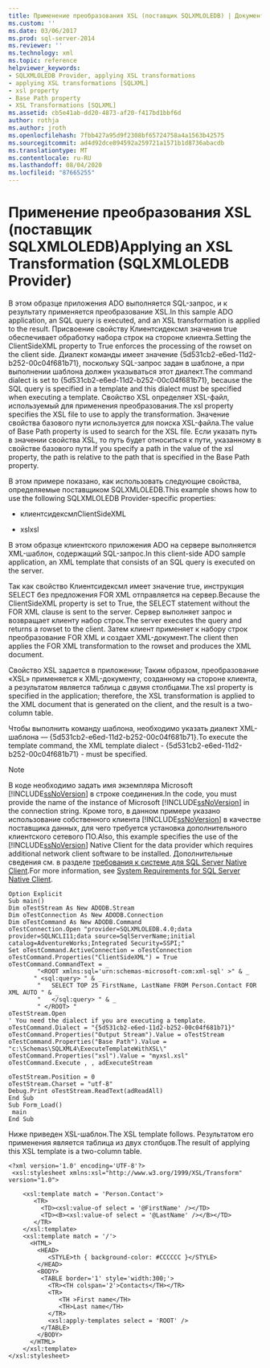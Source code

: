 ```yaml
---
title: Применение преобразования XSL (поставщик SQLXMLOLEDB) | Документация Майкрософт
ms.custom: ''
ms.date: 03/06/2017
ms.prod: sql-server-2014
ms.reviewer: ''
ms.technology: xml
ms.topic: reference
helpviewer_keywords:
- SQLXMLOLEDB Provider, applying XSL transformations
- applying XSL transformations [SQLXML]
- xsl property
- Base Path property
- XSL Transformations [SQLXML]
ms.assetid: cb5e41ab-dd20-4873-af20-f417bd1bbf6d
author: rothja
ms.author: jroth
ms.openlocfilehash: 7fbb427a95d9f2308bf65724758a4a1563b42575
ms.sourcegitcommit: ad4d92dce894592a259721a1571b1d8736abacdb
ms.translationtype: MT
ms.contentlocale: ru-RU
ms.lasthandoff: 08/04/2020
ms.locfileid: "87665255"
---
```

# <a name="applying-an-xsl-transformation-sqlxmloledb-provider"></a><span data-ttu-id="efddf-102">Применение преобразования XSL (поставщик SQLXMLOLEDB)</span><span class="sxs-lookup"><span data-stu-id="efddf-102">Applying an XSL Transformation (SQLXMLOLEDB Provider)</span></span>
  <span data-ttu-id="efddf-103">В этом образце приложения ADO выполняется SQL-запрос, и к результату применяется преобразование XSL.</span><span class="sxs-lookup"><span data-stu-id="efddf-103">In this sample ADO application, an SQL query is executed, and an XSL transformation is applied to the result.</span></span> <span data-ttu-id="efddf-104">Присвоение свойству Клиентсидексмл значения true обеспечивает обработку набора строк на стороне клиента.</span><span class="sxs-lookup"><span data-stu-id="efddf-104">Setting the ClientSideXML property to True enforces the processing of the rowset on the client side.</span></span> <span data-ttu-id="efddf-105">Диалект команды имеет значение {5d531cb2-e6ed-11d2-b252-00c04f681b71}, поскольку SQL-запрос задан в шаблоне, а при выполнении шаблона должен указываться этот диалект.</span><span class="sxs-lookup"><span data-stu-id="efddf-105">The command dialect is set to {5d531cb2-e6ed-11d2-b252-00c04f681b71}, because the SQL query is specified in a template and this dialect must be specified when executing a template.</span></span> <span data-ttu-id="efddf-106">Свойство XSL определяет XSL-файл, используемый для применения преобразования.</span><span class="sxs-lookup"><span data-stu-id="efddf-106">The xsl property specifies the XSL file to use to apply the transformation.</span></span> <span data-ttu-id="efddf-107">Значение свойства базового пути используется для поиска XSL-файла.</span><span class="sxs-lookup"><span data-stu-id="efddf-107">The value of Base Path property is used to search for the XSL file.</span></span> <span data-ttu-id="efddf-108">Если указать путь в значении свойства XSL, то путь будет относиться к пути, указанному в свойстве базового пути.</span><span class="sxs-lookup"><span data-stu-id="efddf-108">If you specify a path in the value of the xsl property, the path is relative to the path that is specified in the Base Path property.</span></span>  
  
 <span data-ttu-id="efddf-109">В этом примере показано, как использовать следующие свойства, определяемые поставщиком SQLXMLOLEDB.</span><span class="sxs-lookup"><span data-stu-id="efddf-109">This example shows how to use the following SQLXMLOLEDB Provider-specific properties:</span></span>  
  
-   <span data-ttu-id="efddf-110">клиентсидексмл</span><span class="sxs-lookup"><span data-stu-id="efddf-110">ClientSideXML</span></span>  
  
-   <span data-ttu-id="efddf-111">xsl</span><span class="sxs-lookup"><span data-stu-id="efddf-111">xsl</span></span>  
  
 <span data-ttu-id="efddf-112">В этом образце клиентского приложения ADO на сервере выполняется XML-шаблон, содержащий SQL-запрос.</span><span class="sxs-lookup"><span data-stu-id="efddf-112">In this client-side ADO sample application, an XML template that consists of an SQL query is executed on the server.</span></span>  
  
 <span data-ttu-id="efddf-113">Так как свойство Клиентсидексмл имеет значение true, инструкция SELECT без предложения FOR XML отправляется на сервер.</span><span class="sxs-lookup"><span data-stu-id="efddf-113">Because the ClientSideXML property is set to True, the SELECT statement without the FOR XML clause is sent to the server.</span></span> <span data-ttu-id="efddf-114">Сервер выполняет запрос и возвращает клиенту набор строк.</span><span class="sxs-lookup"><span data-stu-id="efddf-114">The server executes the query and returns a rowset to the client.</span></span> <span data-ttu-id="efddf-115">Затем клиент применяет к набору строк преобразование FOR XML и создает XML-документ.</span><span class="sxs-lookup"><span data-stu-id="efddf-115">The client then applies the FOR XML transformation to the rowset and produces the XML document.</span></span>  
  
 <span data-ttu-id="efddf-116">Свойство XSL задается в приложении; Таким образом, преобразование «XSL» применяется к XML-документу, созданному на стороне клиента, а результатом является таблица с двумя столбцами.</span><span class="sxs-lookup"><span data-stu-id="efddf-116">The xsl property is specified in the application; therefore, the XSL transformation is applied to the XML document that is generated on the client, and the result is a two-column table.</span></span>  
  
 <span data-ttu-id="efddf-117">Чтобы выполнить команду шаблона, необходимо указать диалект XML-шаблона — {5d531cb2-e6ed-11d2-b252-00c04f681b71}.</span><span class="sxs-lookup"><span data-stu-id="efddf-117">To execute the template command, the XML template dialect - {5d531cb2-e6ed-11d2-b252-00c04f681b71} - must be specified.</span></span>  
  
> [!NOTE]  
>  <span data-ttu-id="efddf-118">В коде необходимо задать имя экземпляра Microsoft [!INCLUDE[ssNoVersion](../../../includes/ssnoversion-md.md)] в строке соединения.</span><span class="sxs-lookup"><span data-stu-id="efddf-118">In the code, you must provide the name of the instance of Microsoft [!INCLUDE[ssNoVersion](../../../includes/ssnoversion-md.md)] in the connection string.</span></span> <span data-ttu-id="efddf-119">Кроме того, в данном примере указано использование собственного клиента [!INCLUDE[ssNoVersion](../../../includes/ssnoversion-md.md)] в качестве поставщика данных, для чего требуется установка дополнительного клиентского сетевого ПО.</span><span class="sxs-lookup"><span data-stu-id="efddf-119">Also, this example specifies the use of the [!INCLUDE[ssNoVersion](../../../includes/ssnoversion-md.md)] Native Client for the data provider which requires additional network client software to be installed.</span></span> <span data-ttu-id="efddf-120">Дополнительные сведения см. в разделе [требования к системе для SQL Server Native Client](../../native-client/system-requirements-for-sql-server-native-client.md).</span><span class="sxs-lookup"><span data-stu-id="efddf-120">For more information, see [System Requirements for SQL Server Native Client](../../native-client/system-requirements-for-sql-server-native-client.md).</span></span>  
  
```  
Option Explicit  
Sub main()  
Dim oTestStream As New ADODB.Stream  
Dim oTestConnection As New ADODB.Connection  
Dim oTestCommand As New ADODB.Command  
oTestConnection.Open "provider=SQLXMLOLEDB.4.0;data provider=SQLNCLI11;data source=SqlServerName;initial catalog=AdventureWorks;Integrated Security=SSPI;"  
Set oTestCommand.ActiveConnection = oTestConnection  
oTestCommand.Properties("ClientSideXML") = True  
oTestCommand.CommandText = _  
        "<ROOT xmlns:sql='urn:schemas-microsoft-com:xml-sql' >" & _  
       " <sql:query> " & _  
        "   SELECT TOP 25 FirstName, LastName FROM Person.Contact FOR XML AUTO " & _  
        "   </sql:query> " & _  
        " </ROOT> "  
oTestStream.Open  
' You need the dialect if you are executing a template.  
oTestCommand.Dialect = "{5d531cb2-e6ed-11d2-b252-00c04f681b71}"  
oTestCommand.Properties("Output Stream").Value = oTestStream  
oTestCommand.Properties("Base Path").Value = "c:\Schemas\SQLXML4\ExecuteTemplateWithXSL\"  
oTestCommand.Properties("xsl").Value = "myxsl.xsl"  
oTestCommand.Execute , , adExecuteStream  
  
oTestStream.Position = 0  
oTestStream.Charset = "utf-8"  
Debug.Print oTestStream.ReadText(adReadAll)  
End Sub  
Sub Form_Load()  
 main  
End Sub  
```  
  
 <span data-ttu-id="efddf-121">Ниже приведен XSL-шаблон.</span><span class="sxs-lookup"><span data-stu-id="efddf-121">The XSL template follows.</span></span> <span data-ttu-id="efddf-122">Результатом его применения является таблица из двух столбцов.</span><span class="sxs-lookup"><span data-stu-id="efddf-122">The result of applying this XSL template is a two-column table.</span></span>  
  
```  
<?xml version='1.0' encoding='UTF-8'?>            
 <xsl:stylesheet xmlns:xsl="http://www.w3.org/1999/XSL/Transform" version="1.0">   
  
    <xsl:template match = 'Person.Contact'>  
       <TR>  
         <TD><xsl:value-of select = '@FirstName' /></TD>  
         <TD><B><xsl:value-of select = '@LastName' /></B></TD>  
       </TR>  
    </xsl:template>  
    <xsl:template match = '/'>  
      <HTML>  
        <HEAD>  
           <STYLE>th { background-color: #CCCCCC }</STYLE>  
        </HEAD>  
        <BODY>  
         <TABLE border='1' style='width:300;'>  
           <TR><TH colspan='2'>Contacts</TH></TR>  
           <TR>  
              <TH >First name</TH>  
              <TH>Last name</TH>  
           </TR>  
           <xsl:apply-templates select = 'ROOT' />  
         </TABLE>  
        </BODY>  
      </HTML>  
    </xsl:template>  
</xsl:stylesheet>  
```  
  
  
